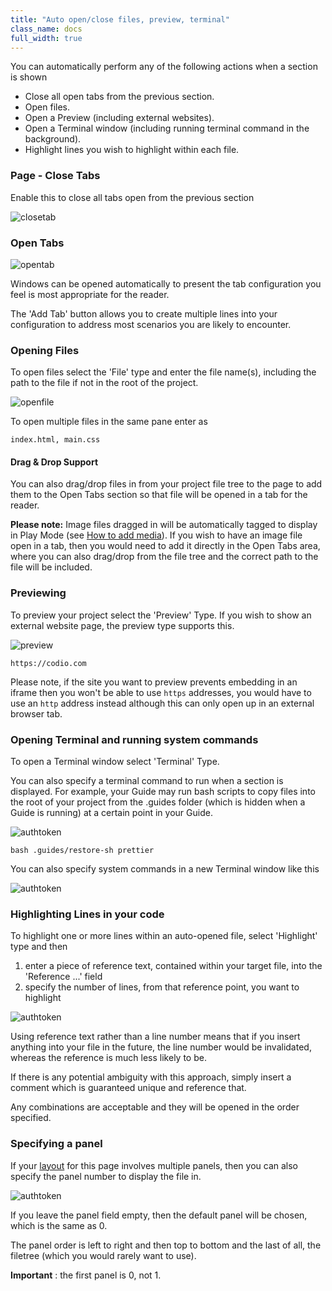 ```yaml
---
title: "Auto open/close files, preview, terminal"
class_name: docs
full_width: true
---
```


You can automatically perform any of the following actions when a section is shown

- Close all open tabs from the previous section.
- Open files.
- Open a Preview (including external websites).
- Open a Terminal window (including running terminal command in the background).
- Highlight lines you wish to highlight within each file.


### Page - Close Tabs
Enable this to close all tabs open from the previous section

<img alt="closetab" src="/img/docs/guides/page.png" class="simple"/>

### Open Tabs

<img alt="opentab" src="/img/docs/guides/guide_files.png" class="simple"/>

Windows can be opened automatically to present the tab configuration you feel is most appropriate for the reader.

The 'Add Tab' button allows you to create multiple lines into your configuration to address most scenarios you are likely to encounter.



### Opening Files
To open files select the 'File' type and enter the file name(s), including the path to the file if not in the root of the project.

<img alt="openfile" src="/img/docs/guides/type_file.png" class="simple"/>

To open multiple files in the same pane enter as

```
index.html, main.css
```
#### Drag & Drop Support
You can also drag/drop files in from your project file tree to the page to add them to the Open Tabs section so that file will be opened in a tab for the reader.


**Please note:** Image files dragged in will be automatically tagged to display in Play Mode (see [How to add media](/docs/content/authoring/imvid/)). If you wish to have an image file open in a tab, then you would need to add it directly in the Open Tabs area, where you can also drag/drop from the file tree and the correct path to the file will be included.

### Previewing
To preview your project select the 'Preview' Type. If you wish to show an external website page, the preview type supports this.

<img alt="preview" src="/img/docs/guides/type_preview.png" class="simple"/>

```
https://codio.com
```

Please note, if the site you want to preview prevents embedding in an iframe then you won't be able to use `https` addresses, you would have to use an `http` address instead although this can only open up in an external browser tab.

### Opening Terminal and running system commands
To open a Terminal window select 'Terminal' Type.

You can also specify a terminal command to run when a section is displayed. For example, your Guide may run bash scripts to copy files into the root of your project from the .guides folder (which is hidden when a Guide is running) at a certain point in your Guide.

<img alt="authtoken" src="/img/docs/guides/type_terminal.png" class="simple"/>

```
bash .guides/restore-sh prettier
```

You can also specify system commands in a new Terminal window like this

<img alt="authtoken" src="/img/docs/guides/terminal_command.png" class="simple"/>


### Highlighting Lines in your code
To highlight one or more lines within an auto-opened file, select 'Highlight' type and then

1. enter a piece of reference text, contained within your target file, into the 'Reference ...' field
2. specify the number of lines, from that reference point, you want to highlight

<img alt="authtoken" src="/img/docs/guides/type_highlight.png" class="simple"/>


Using reference text rather than a line number means that if you insert anything into your file in the future, the line number would be invalidated, whereas the reference is much less likely to be.

If there is any potential ambiguity with this approach, simply insert a comment which is guaranteed unique and reference that.

Any combinations are acceptable and they will be opened in the order specified.


### Specifying a panel
If your [layout](/docs/content/authoring/layouts) for this page involves multiple panels, then you can also specify the panel number to display the file in.

<img alt="authtoken" src="/img/docs/guides/panel.png" class="simple"/>

If you leave the panel field empty, then the default panel will be chosen, which is the same as 0.

The panel order is left to right and then top to bottom and the last of all, the filetree (which you would rarely want to use).

**Important** : the first panel is 0, not 1.
